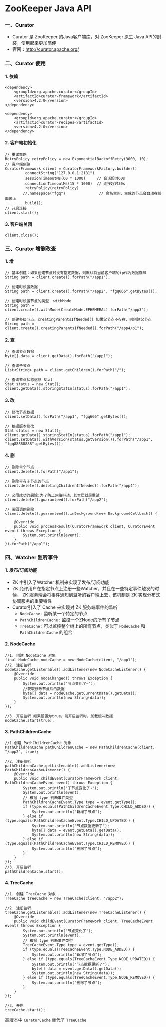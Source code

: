 # ZooKeeper Java API


### 一、Curator
* Curator 是 ZooKeeper 的Java客户端库，对 ZooKeeper 原生 Java API的封装，使用起来更加简便
* 官网：http://curator.apache.org/

 
 
### 二、Curator 使用
#### 1. 依赖
```
<dependency>
    <groupId>org.apache.curator</groupId>
    <artifactId>curator-framework</artifactId>
    <version>4.2.0</version>
</dependency>

<dependency>
    <groupId>org.apache.curator</groupId>
    <artifactId>curator-recipes</artifactId>
    <version>4.2.0</version>
</dependency>
```

#### 2.  客户端初始化
```
// 重试策略
RetryPolicy retryPolicy = new ExponentialBackoffRetry(3000, 10);
// 客户端创建
CuratorFramework client = CuratorFrameworkFactory.builder()
        .connectString("127.0.0.1:2181")
        .sessionTimeoutMs(60 * 1000)     // 会话超时60s
        .connectionTimeoutMs(15 * 1000)  // 连接超时30s
        .retryPolicy(retryPolicy)
        //.namespace("fgq")               // 命名空间，生成的节点会自动在前面带上
        .build();
// 开启连接
client.start();
```


#### 3.  客户端关闭
```
client.close();
```


### 三、Curator 增删改查
#### 1. 增
```
// 基本创建：如果创建节点时没有指定数据，则默认将当前客户端的ip作为数据存储
String path = client.create().forPath("/app1");

// 创建时设置数据 
String path = client.create().forPath("/app2", "fgq666".getBytes());

// 创建时设置节点的类型  withMode
String path = client.create().withMode(CreateMode.EPHEMERAL).forPath("/app3");

// 创建多级节点，creatingParentsIfNeeded() 如果父节点不存在，则创建父节点
String path = client.create().creatingParentsIfNeeded().forPath("/app4/p1");
```

#### 2. 查
```
// 查询节点数据
byte[] data = client.getData().forPath("/app1");

// 查询子节点
List<String> path = client.getChildren().forPath("/");

// 查询节点状态信息 Stat
Stat status = new Stat();
client.getData().storingStatIn(status).forPath("/app1");
```

#### 3. 改
```
// 修改节点数据
client.setData().forPath("/app1", "fgq666".getBytes());

// 根据版本修改
Stat status = new Stat();
client.getData().storingStatIn(status).forPath("/app1");
client.setData().withVersion(status.getVersion()).forPath("/app1", "fgq88888888".getBytes());
```


#### 4. 删
```
// 删除单个节点
client.delete().forPath("/app1");

// 删除带有子节点的节点
client.delete().deletingChildrenIfNeeded().forPath("/app4");

// 必须成功的删除:为了防止网络抖动，其本质就是重试
client.delete().guaranteed().forPath("/app2");

// 带回调的删除
client.delete().guaranteed().inBackground(new BackgroundCallback() {

    @Override
    public void processResult(CuratorFramework client, CuratorEvent event) throws Exception {
        System.out.println(event);
    }
}).forPath("/app1");
```


### 四、Watcher 监听事件
#### 1. 发布/订阅功能
* ZK 中引入了Watcher 机制来实现了发布/订阅功能
* ZK 允许用户在指定节点上注册一些Watcher，并且在一些特定事件触发的时候，
ZK 服务端会将事件通知到监听的客户端上去，该机制是 ZK 实现分布式协调服务的重要特性
* Curator引入了 Cache 来实现对 ZK 服务端事件的监听
    * `NodeCache` : 监听某一个特定的节点
    * `PathChildrenCache` : 监控一个ZNode的所有子节点 
    * `TreeCache` : 可以监控整个树上的所有节点，类似于 `NodeCache` 和 `PathChildrenCache` 的组合
    
#### 2. NodeCache
```
//1. 创建 NodeCache 对象
final NodeCache nodeCache = new NodeCache(client, "/app1");
//2. 注册监听
nodeCache.getListenable().addListener(new NodeCacheListener() {
    @Override
    public void nodeChanged() throws Exception {
        System.out.println("节点变化了~");
        //获取修改节点后的数据
        byte[] data = nodeCache.getCurrentData().getData();
        System.out.println(new String(data));
    }
});

//3. 开启监听.如果设置为true，则开启监听时，加载缓冲数据
nodeCache.start(true);
```


#### 3. PathChildrenCache
```
//1.创建 PathChildrenCache 对象
PathChildrenCache pathChildrenCache = new PathChildrenCache(client, "/app2", true);

//2. 注册监听
pathChildrenCache.getListenable().addListener(new PathChildrenCacheListener() {
    @Override
    public void childEvent(CuratorFramework client, PathChildrenCacheEvent event) throws Exception {
        System.out.println("子节点变化了~");
        System.out.println(event);
        // 根据 type 判断事件类型
        PathChildrenCacheEvent.Type type = event.getType();
        if (type.equals(PathChildrenCacheEvent.Type.CHILD_ADDED)) {
            System.out.println("新增了节点");
        } else if (type.equals(PathChildrenCacheEvent.Type.CHILD_UPDATED)) {
            System.out.println("节点数据更新了");
            byte[] data = event.getData().getData();
            System.out.println(new String(data));
        } else if (type.equals(PathChildrenCacheEvent.Type.CHILD_REMOVED)) {
            System.out.println("删除了节点");
        }
    }
});
//3. 开启监听
pathChildrenCache.start();
```
    
    
#### 4. TreeCache
```
//1. 创建 TreeCache 对象
TreeCache treeCache = new TreeCache(client, "/app2");

//2. 注册监听
treeCache.getListenable().addListener(new TreeCacheListener() {
    @Override
    public void childEvent(CuratorFramework client, TreeCacheEvent event) throws Exception {
        System.out.println("节点变化了");
        System.out.println(event);
        // 根据 type 判断事件类型
        TreeCacheEvent.Type type = event.getType();
        if (type.equals(TreeCacheEvent.Type.NODE_ADDED)) {
            System.out.println("新增了节点");
        } else if (type.equals(TreeCacheEvent.Type.NODE_UPDATED)) {
            System.out.println("节点数据更新了");
            byte[] data = event.getData().getData();
            System.out.println(new String(data));
        } else if (type.equals(TreeCacheEvent.Type.NODE_REMOVED)) {
            System.out.println("删除了节点");
        }
    }
});

//3. 开启
treeCache.start();
```

高版本中 `CuratorCache` 替代了 `TreeCache`
